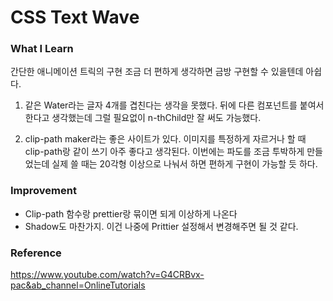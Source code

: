 # CSS Text Wave

### What I Learn

간단한 애니메이션 트릭의 구현
조금 더 편하게 생각하면 금방 구현할 수 있을텐데 아쉽다.

1. 같은 Water라는 글자 4개를 겹친다는 생각을 못했다.
   뒤에 다른 컴포넌트를 붙여서 한다고 생각했는데 그럴 필요없이 n-thChild만 잘 써도 가능했다.

2. clip-path maker라는 좋은 사이트가 있다. 이미지를 특정하게 자르거나 할 때 clip-path랑 같이 쓰기 아주 좋다고 생각된다.
   이번에는 파도를 조금 투박하게 만들었는데 실제 쓸 때는 20각형 이상으로 나눠서 하면 편하게 구현이 가능할 듯 하다.

### Improvement

- Clip-path 함수랑 prettier랑 묶이면 되게 이상하게 나온다
- Shadow도 마찬가지. 이건 나중에 Prittier 설정해서 변경해주면 될 것 같다.

### Reference

https://www.youtube.com/watch?v=G4CRBvx-pac&ab_channel=OnlineTutorials
